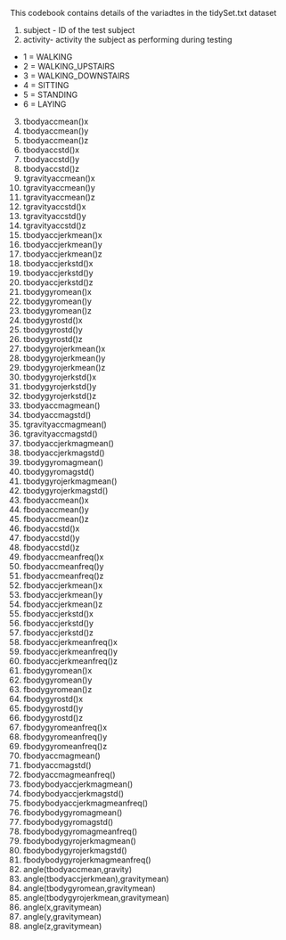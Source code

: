 This codebook contains details of the variadtes in the tidySet.txt dataset

1. subject - ID of the test subject
2. activity- activity the subject as performing during testing
* 1 = WALKING
* 2 = WALKING_UPSTAIRS
* 3 = WALKING_DOWNSTAIRS
* 4 = SITTING
* 5 = STANDING
* 6 = LAYING
3. tbodyaccmean()x
4. tbodyaccmean()y
5. tbodyaccmean()z
6. tbodyaccstd()x
7. tbodyaccstd()y
8. tbodyaccstd()z
9. tgravityaccmean()x
10. tgravityaccmean()y
11. tgravityaccmean()z
12. tgravityaccstd()x
13. tgravityaccstd()y
14. tgravityaccstd()z
15. tbodyaccjerkmean()x
16. tbodyaccjerkmean()y
17. tbodyaccjerkmean()z
18. tbodyaccjerkstd()x
19. tbodyaccjerkstd()y
20. tbodyaccjerkstd()z
21. tbodygyromean()x
22. tbodygyromean()y
23. tbodygyromean()z
24. tbodygyrostd()x
25. tbodygyrostd()y
26. tbodygyrostd()z
27. tbodygyrojerkmean()x
28. tbodygyrojerkmean()y
29. tbodygyrojerkmean()z
30. tbodygyrojerkstd()x
31. tbodygyrojerkstd()y
32. tbodygyrojerkstd()z
33. tbodyaccmagmean()
34. tbodyaccmagstd()
35. tgravityaccmagmean()
36. tgravityaccmagstd()
37. tbodyaccjerkmagmean()
38. tbodyaccjerkmagstd()
39. tbodygyromagmean()
40. tbodygyromagstd()
41. tbodygyrojerkmagmean()
42. tbodygyrojerkmagstd()
43. fbodyaccmean()x
44. fbodyaccmean()y
45. fbodyaccmean()z
46. fbodyaccstd()x
47. fbodyaccstd()y
48. fbodyaccstd()z
49. fbodyaccmeanfreq()x
50. fbodyaccmeanfreq()y
51. fbodyaccmeanfreq()z
52. fbodyaccjerkmean()x
53. fbodyaccjerkmean()y
54. fbodyaccjerkmean()z
55. fbodyaccjerkstd()x
56. fbodyaccjerkstd()y
57. fbodyaccjerkstd()z
58. fbodyaccjerkmeanfreq()x
59. fbodyaccjerkmeanfreq()y
60. fbodyaccjerkmeanfreq()z
61. fbodygyromean()x
62. fbodygyromean()y
63. fbodygyromean()z
64. fbodygyrostd()x
65. fbodygyrostd()y
66. fbodygyrostd()z
67. fbodygyromeanfreq()x
68. fbodygyromeanfreq()y
69. fbodygyromeanfreq()z
70. fbodyaccmagmean()
71. fbodyaccmagstd()
72. fbodyaccmagmeanfreq()
73. fbodybodyaccjerkmagmean()
74. fbodybodyaccjerkmagstd()
75. fbodybodyaccjerkmagmeanfreq()
76. fbodybodygyromagmean()
77. fbodybodygyromagstd()
78. fbodybodygyromagmeanfreq()
79. fbodybodygyrojerkmagmean()
80. fbodybodygyrojerkmagstd()
81. fbodybodygyrojerkmagmeanfreq()
82. angle(tbodyaccmean,gravity)
83. angle(tbodyaccjerkmean),gravitymean)
84. angle(tbodygyromean,gravitymean)
85. angle(tbodygyrojerkmean,gravitymean)
86. angle(x,gravitymean)
87. angle(y,gravitymean)
88. angle(z,gravitymean)

